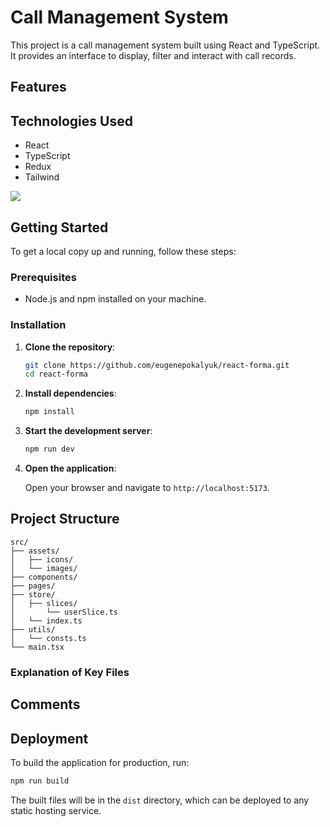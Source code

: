 # Call Management System

This project is a call management system built using React and TypeScript. It provides an interface to display, filter and interact with call records.

## Features
## Technologies Used

- React
- TypeScript
- Redux
- Tailwind

<img src="https://skillicons.dev/icons?i=react,ts,redux,tailwind" />

## Getting Started

To get a local copy up and running, follow these steps:

### Prerequisites

- Node.js and npm installed on your machine.

### Installation

1. **Clone the repository**:

   ```bash
   git clone https://github.com/eugenepokalyuk/react-forma.git
   cd react-forma
   ```

2. **Install dependencies**:

   ```bash
   npm install
   ```

3. **Start the development server**:

   ```bash
   npm run dev
   ```

4. **Open the application**:

   Open your browser and navigate to `http://localhost:5173`.

## Project Structure

```
src/
├── assets/
│   ├── icons/
│   └── images/
├── components/
├── pages/
├── store/
│   ├── slices/
│       └── userSlice.ts
│   └── index.ts
├── utils/
│   └── consts.ts
└── main.tsx
```

### Explanation of Key Files
## Comments
## Deployment

To build the application for production, run:

```bash
npm run build
```

The built files will be in the `dist` directory, which can be deployed to any static hosting service.
